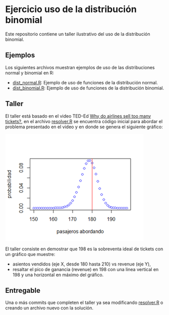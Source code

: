 # Ejercicio uso de la distribución binomial
Este repositorio contiene un taller ilustrativo del uso de la distribución binomial.

## Ejemplos
Los siguientes archivos muestran ejemplos de uso de las distribuciones normal y binomial en R:
* [dist_normal.R](dist_normal.R): Ejemplo de uso de funciones de la distribución normal.
* [dist_binomial.R](dist_binomial.R): Ejemplo de uso de funciones de la distribución binomial.

## Taller
El taller está basado en el video TED-Ed [Why do airlines sell too many tickets?](https://www.youtube.com/watch?v=ZFNstNKgEDI), en el archivo [resolver.R](resolver.R) se encuentra código inicial para abordar el problema presentado en el video y en donde se genera el siguiente gráfico:

![Probabilidad pasajeros](binomial_pasajeros.png)

El taller consiste en demostrar que 198 es la sobreventa ideal de tickets con un gráfico que muestre:
* asientos vendidos (eje X, desde 180 hasta 210) vs revenue (eje Y),
* resaltar el pico de ganancia (revenue) en 198 con una linea vertical en 198 y una horizontal en máximo del gráfico.

## Entregable
Una o más commits que completen el taller ya sea modificando [resolver.R](resolver.R) o creando un archivo nuevo con la solución.
